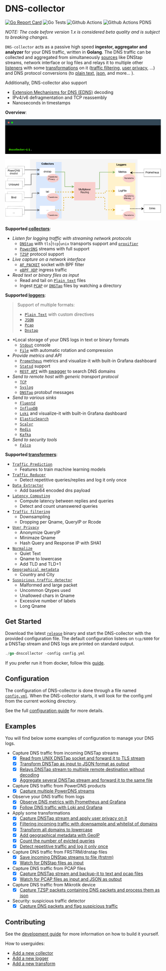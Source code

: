 # DNS-collector

[![Go Report Card](https://goreportcard.com/badge/github.com/dmachard/go-dns-collector)](https://goreportcard.com/report/dmachard/go-dns-collector)
![Go Tests](https://github.com/dmachard/go-dns-collector/actions/workflows/testing-go.yml/badge.svg)
![Github Actions](https://github.com/dmachard/go-dns-collector/actions/workflows/testing-dnstap.yml/badge.svg)
![Github Actions PDNS](https://github.com/dmachard/go-dns-collector/actions/workflows/testing-powerdns.yml/badge.svg)

*NOTE: The code before version 1.x is considered beta quality and is subject to breaking changes.*

`DNS-collector` acts as a passive high speed **ingestor, aggregator and analyzer** for your DNS traffic, written in **Golang**. The DNS traffic can be collected and aggregated from simultaneously [sources](doc/collectors.md) like DNStap streams, network interface or log files and relays it to multiple other [listeners](doc/loggers.md) with some [transformations](doc/transformers.md) on it ([traffic filtering](doc/transformers.md#dns-filtering), [user privacy](doc/transformers.md#user-privacy), ...) and DNS protocol conversions (to [plain text](doc/configuration.md#custom-text-format), [json](doc/dnsjson.md), and more... ).

Additionally, DNS-collector also support

- [Extension Mechanisms for DNS (EDNS)](doc/dnsparser.md) decoding
- IPv4/v6 defragmentation and TCP reassembly
- Nanoseconds in timestamps

**Overview**:

<p align="center">
<img src="doc/terminal.gif" alt="dnscollector"/>
</p>

![overview](doc/overview.png)

**Supported [collectors](doc/collectors.md)**:

- *Listen for logging traffic with streaming network protocols*
  - [`DNStap`](doc/collectors/collector_dnstap.md#dns-tap_) with `tls`|`tcp`|`unix` transports support and [`proxifier`](doc/collectors/collector_dnstap.md#dns-tap-proxifier)
  - [`PowerDNS`](doc/collectors/collector_powerdns.md_) streams with full  support
  - [`TZSP`](doc/collectors/collector_tzsp.md) protocol support
- *Live capture on a network interface*
  - [`AF_PACKET`](doc/collectors/collector_afpacket.md) socket with BPF filter
  - [`eBPF XDP`](doc/collectors/collector_xdp.md) ingress traffic
- *Read text or binary files as input*
  - Read and tail on [`Plain text`](doc/collectors/collector_tail.md) files
  - Ingest [`PCAP`](doc/collectors/collector_fileingestor.md) or [`DNSTap`](doc/collectors/collector_fileingestor.md) files by watching a directory

**Supported [loggers](doc/loggers.md)**:

> Support of multiple formats:
>
> - [`Plain Text`](doc/configuration.md#custom-text-format) with custom directives
> - [`JSON`](doc/dnsjson.md)
> - [`Pcap`](doc/loggers/logger_file.md)
> - [`Dnstap`](doc/loggers/logger_file.md)

- *Local storage of your DNS logs in text or binary formats
  - [`Stdout`](doc/loggers/logger_stdout.md) console
  - [`File`](doc/loggers/logger_file.md) with automatic rotation and compression
- *Provide metrics and API*
  - [`Prometheus`](doc/loggers/logger_prometheus.md) metrics and visualize-it with built-in Grafana dashboard
  - [`Statsd`](doc/loggers/logger_statsd.md) support
  - [`REST API`](doc/loggers/logger_restapi.md) with [swagger](https://generator.swagger.io/?url=https://raw.githubusercontent.com/dmachard/go-dnscollector/main/doc/swagger.yml) to search DNS domains
- *Send to remote host with generic transport protocol*
  - [`TCP`](doc/loggers/logger_tcp.md)
  - [`Syslog`](doc/loggers/logger_syslog.md)
  - [`DNSTap`](doc/loggers/logger_dnstap.md) protobuf messages
- *Send to various sinks*
  - [`Fluentd`](doc/loggers/logger_fluentd.md)
  - [`InfluxDB`](doc/loggers/logger_influxdb.md)
  - [`Loki`](doc/loggers/logger_loki.md) and visualize-it with built-in Grafana dashboard
  - [`ElasticSearch`](doc/loggers/logger_elasticsearch.md)
  - [`Scalyr`](doc/loggers/logger_scalyr.md)
  - [`Redis`](doc/loggers/logger_redis.md)
  - [`Kafka`](docloggers/logger_kafka.md)
- *Send to security tools*
  - [`Falco`](docloggers/logger_falco.md)

**Supported [transformers](doc/transformers.md)**:

- [`Traffic Prediction`](doc/transformers/transformers.md#machine-learning)
  - Features to train machine learning models
- [`Traffic Reducer`](doc/transformers/transformers.md#traffic-reducer)
  - Detect repetitive queries/replies and log it only once
- [`Data Extractor`](doc/transformers/transformers.md#extractor)
  - Add base64 encoded dns payload
- [`Latency Computing`](doc/transformers/transformers.md#latency-computing)
  - Compute latency between replies and queries
  - Detect and count unanswered queries
- [`Traffic filtering`](doc/transformers/transformers.md#traffic-filtering)
  - Downsampling
  - Dropping per Qname, QueryIP or Rcode
- [`User Privacy`](doc/transformers/transformers.md#user-privacy)
  - Anonymize QueryIP
  - Minimaze Qname
  - Hash Query and Response IP with SHA1
- [`Normalize`](doc/transformers/transformers.md#normalize)
  - Quiet Text
  - Qname to lowercase
  - Add TLD and TLD+1
- [`Geographical metadata`](doc/transformers/transformers.md#geoip-support)
  - Country and City
- [`Suspicious traffic detector`](doc/transformers/transformers.md#suspicious)
  - Malformed and large packet
  - Uncommon Qtypes used
  - Unallowed chars in Qname
  - Excessive number of labels
  - Long Qname

## Get Started

Download the latest [`release`](https://github.com/dmachard/go-dns-collector/releases) binary and start the DNS-collector with the provided configuration file. The default configuration listens on `tcp/6000` for a DNSTap stream and DNS logs are printed on standard output.

```go
./go-dnscollector -config config.yml
```

If you prefer run it from docker, follow this [guide](doc/docker.md).

## Configuration

The configuration of DNS-collector is done through a file named [`config.yml`](config.yml). When the DNS-collector starts, it will look for the config.yml from the current working directory.

See the full [configuration guide](doc/configuration.md) for more details.

## Examples

You will find below some examples of configuration to manage your DNS logs.

- Capture DNS traffic from incoming DNSTap streams
  - [x] [Read from UNIX DNSTap socket and forward it to TLS stream](example-config/use-case-5.yml)
  - [x] [Transform DNSTap as input to JSON format as output](example-config/use-case-3.yml)
  - [x] [Relays DNSTap stream to multiple remote destination without decoding](example-config/use-case-12.yml)
  - [x] [Aggregate several DNSTap stream and forward it to the same file](example-config/use-case-7.yml)

- Capture DNS traffic from PowerDNS products
  - [x] [Capture multiple PowerDNS streams](example-config/use-case-8.yml)

- Observe your DNS traffic from logs
  - [x] [Observe DNS metrics with Prometheus and Grafana](example-config/use-case-2.yml)
  - [x] [Follow DNS traffic with Loki and Grafana](example-config/use-case-4.yml)

- Apply some transformations
  - [x] [Capture DNSTap stream and apply user privacy on it](example-config/use-case-6.yml)
  - [x] [Filtering incoming traffic with downsample and whitelist of domains](example-config/use-case-9.yml)
  - [x] [Transform all domains to lowercase](example-config/use-case-10.yml)
  - [x] [Add geographical metadata with GeoIP](example-config/use-case-11.yml)
  - [x] [Count the number of evicted queries](example-config/use-case-18.yml)
  - [x] [Detect repetitive traffic and log it only once](example-config/use-case-20.yml)

- Capture DNS traffic from FRSTRM/dnstap files
  - [x] [Save incoming DNStap streams to file (frstrm)](example-config/use-case-13.yml)
  - [x] [Watch for DNStap files as input](example-config/use-case-14.yml)

- Capture DNS traffic from PCAP files
  - [x] [Capture DNSTap stream and backup-it to text and pcap files](example-config/use-case-1.yml)
  - [x] [Watch for PCAP files as input and JSON as output](example-config/use-case-15.yml)

- Capture DNS traffic from Mikrotik device
  - [x] [Capture TZSP packets containing DNS packets and process them as json](example-config/use-case-17.yml)

- Security: suspicious traffic detector
  - [x] [Capture DNS packets and flag suspicious traffic](example-config/use-case-19.yml)

## Contributing

See the [development guide](doc/development.md) for more information on how to build it yourself.

How to userguides:

- [Add a new collector](doc/development.md#add-collector)
- [Add a new logger](doc/development.md#add-logger)
- [Add a new transform](doc/development.md#add-transformer)

